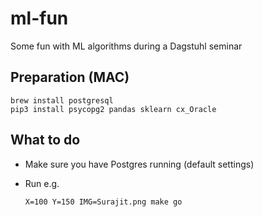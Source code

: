 # ml-fun
Some fun with ML algorithms during a Dagstuhl seminar

## Preparation (MAC)

```
brew install postgresql
pip3 install psycopg2 pandas sklearn cx_Oracle
```

## What to do
* Make sure you have Postgres running (default settings)
* Run e.g.
  
  ```X=100 Y=150 IMG=Surajit.png make go```
